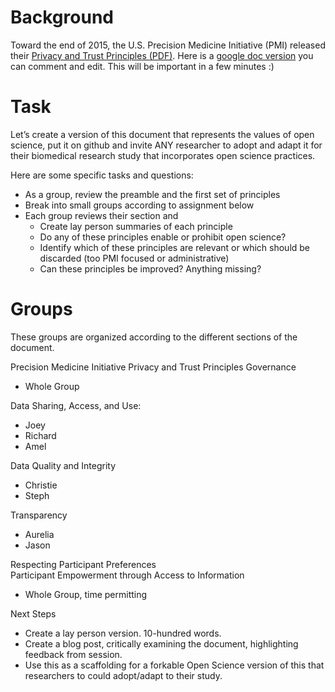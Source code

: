 # Background
Toward the end of 2015, the U.S. Precision Medicine Initiative (PMI) released their [Privacy and Trust Principles (PDF)](https://www.whitehouse.gov/sites/default/files/microsites/finalpmiprivacyandtrustprinciples.pdf). Here is a [google doc version](https://docs.google.com/document/d/1cJP5YkrHUqrXPczkgmmWk9pN1jT_ZwMP-h8VLGtLzXU/edit?usp=sharing) you can comment and edit. This will be important in a few minutes :)

# Task
Let’s create a version of this document that represents the values of open science, put it on github and invite ANY researcher to adopt and adapt it for their biomedical research study that incorporates open science practices.

Here are some specific tasks and questions:
+ As a group, review the preamble and the first set of principles
+ Break into small groups according to assignment below
+ Each group reviews their section and
  + Create lay person summaries of each principle
  + Do any of these principles enable or prohibit open science?
  + Identify which of these principles are relevant or which should be discarded (too PMI focused or administrative)
  + Can these principles be improved? Anything missing?

# Groups
These groups are organized according to the different sections of the document.

Precision Medicine Initiative Privacy and Trust Principles Governance 
+ Whole Group

Data Sharing, Access, and Use: 
+ Joey
+ Richard
+ Amel

Data Quality and Integrity
+ Christie
+ Steph

Transparency
+ Aurelia
+ Jason

Respecting Participant Preferences  
Participant Empowerment through Access to Information 
+ Whole Group, time permitting

Next Steps
+ Create a lay person version. 10-hundred words.
+ Create a blog post, critically examining the document, highlighting feedback from session.
+ Use this as a scaffolding for a forkable Open Science version of this that researchers to could adopt/adapt to their study.


